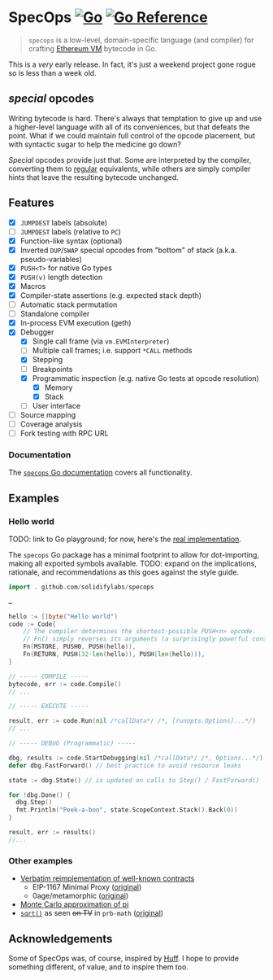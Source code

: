 # SpecOps [![Go](https://github.com/solidifylabs/specops/actions/workflows/go.yml/badge.svg)](https://github.com/solidifylabs/specops/actions/workflows/go.yml) [![Go Reference](https://pkg.go.dev/badge/github.com/solidifylabs/specops.svg)](https://pkg.go.dev/github.com/solidifylabs/specops)

> `specops` is a low-level, domain-specific language (and compiler) for crafting [Ethereum VM](https://ethereum.org/en/developers/docs/evm) bytecode in Go.

This is a _very_ early release. In fact, it's just a weekend project gone rogue
so is less than a week old.

## _special_ opcodes

Writing bytecode is hard. There's always that temptation to give up and use a
higher-level language with all of its conveniences, but that defeats the point.
What if we could maintain full control of the opcode placement, but with
syntactic sugar to help the medicine go down?

*Special* opcodes provide just that. Some are interpreted by the compiler,
converting them to
[regular](https://pkg.go.dev/github.com/ethereum/go-ethereum/core/vm#OpCode)
equivalents, while others are simply compiler hints that leave the resulting
bytecode unchanged.

## Features

- [x] `JUMPDEST` labels (absolute)
- [ ] `JUMPDEST` labels (relative to `PC`)
- [x] Function-like syntax (optional)
- [x] Inverted `DUP`/`SWAP` special opcodes from "bottom" of stack (a.k.a. pseudo-variables)
- [x] `PUSH<T>` for native Go types
- [X] `PUSH(v)` length detection
- [x] Macros
- [x] Compiler-state assertions (e.g. expected stack depth)
- [ ] Automatic stack permutation
- [ ] Standalone compiler
- [x] In-process EVM execution (geth)
- [x] Debugger
  - [x] Single call frame (via `vm.EVMInterpreter`)
  - [ ] Multiple call frames; i.e. support `*CALL` methods
  * [x] Stepping
  * [ ] Breakpoints
  * [x] Programmatic inspection (e.g. native Go tests at opcode resolution)
    * [x] Memory
    * [x] Stack
  * [ ] User interface
- [ ] Source mapping
- [ ] Coverage analysis
- [ ] Fork testing with RPC URL

### Documentation

The [`specops` Go
documentation](https://pkg.go.dev/github.com/solidifylabs/specops) covers all
functionality.

## Examples

### Hello world

TODO: link to Go playground; for now, here's the [real implementation](https://github.com/solidifylabs/specops/blob/41efe932c9a85e45ce705b231577447e6c944487/examples_test.go#L12).

The `specops` Go package has a minimal footprint to allow for dot-importing,
making all exported symbols available. TODO: expand on the implications,
rationale, and recommendations as this goes against the style guide.

```go
import . github.com/solidifylabs/specops

…

hello := []byte("Hello world")
code := Code{
    // The compiler determines the shortest-possible PUSH<n> opcode.
    // Fn() simply reverses its arguments (a surprisingly powerful construct)!
    Fn(MSTORE, PUSH0, PUSH(hello)),
    Fn(RETURN, PUSH(32-len(hello)), PUSH(len(hello))),
}

// ----- COMPILE -----
bytecode, err := code.Compile()
// ...

// ----- EXECUTE -----

result, err := code.Run(nil /*callData*/ /*, [runopts.Options]...*/)
// ...

// ----- DEBUG (Programmatic) -----

dbg, results := code.StartDebugging(nil /*callData*/ /*, Options...*/)
defer dbg.FastForward() // best practice to avoid resource leaks

state := dbg.State() // is updated on calls to Step() / FastForward()

for !dbg.Done() {
  dbg.Step()
  fmt.Println("Peek-a-boo", state.ScopeContext.Stack().Back(0))
}

result, err := results()
//...
```

### Other examples

- [Verbatim reimplementation of well-known contracts](https://github.com/solidifylabs/specops/blob/41efe932c9a85e45ce705b231577447e6c944487/examples_test.go#L34) 
  * EIP-1167 Minimal Proxy ([original](https://eips.ethereum.org/EIPS/eip-1167#specification))
  * 0age/metamorphic ([original](https://github.com/0age/metamorphic/blob/55adac1d2487046002fc33a5dff7d669b5419a3a/contracts/MetamorphicContractFactory.sol#L55))
- [Monte Carlo approximation of pi](https://github.com/solidifylabs/specops/blob/41efe932c9a85e45ce705b231577447e6c944487/examples_test.go#L158)
- [`sqrt()`](https://github.com/solidifylabs/specops/blob/41efe932c9a85e45ce705b231577447e6c944487/examples_test.go#L246) as seen ~~on TV~~ in `prb-math` ([original](https://github.com/PaulRBerg/prb-math/blob/5b6279a0cf7c1b1b6a5cc96082811f7ef620cf60/src/Common.sol#L595))

## Acknowledgements

Some of SpecOps was, of course, inspired by
[Huff](https://github.com/huff-language). I hope to provide something different,
of value, and to inspire them too.
